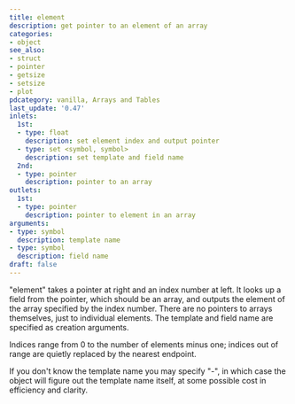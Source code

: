 ```yaml
---
title: element
description: get pointer to an element of an array
categories:
- object
see_also: 
- struct
- pointer
- getsize
- setsize
- plot
pdcategory: vanilla, Arrays and Tables
last_update: '0.47'
inlets:
  1st:
  - type: float
    description: set element index and output pointer
  - type: set <symbol, symbol>
    description: set template and field name
  2nd:
  - type: pointer
    description: pointer to an array
outlets:
  1st:
  - type: pointer 
    description: pointer to element in an array
arguments:
- type: symbol
  description: template name
- type: symbol
  description: field name
draft: false
---
```

"element" takes a pointer at right and an index number at left. It looks up a field from the pointer, which should be an array, and outputs the element of the array specified by the index number. There are no pointers to arrays themselves, just to individual elements. The template and field name are specified as creation arguments.

Indices range from 0 to the number of elements minus one;
indices out of range are quietly replaced by the nearest endpoint.

If you don't know the template name you may specify "-", in which case the object will figure out the template name itself, at some possible cost in efficiency and clarity.
